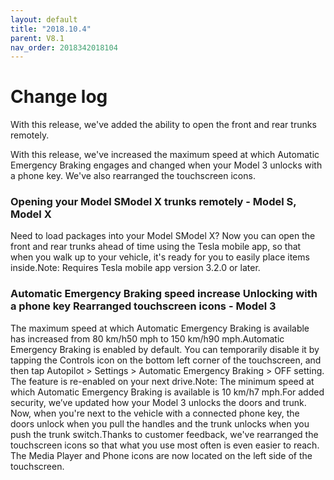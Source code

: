 ```yaml
---
layout: default
title: "2018.10.4"
parent: V8.1
nav_order: 2018342018104
---
```


# Change log

With this release, we've added the ability to open the front and rear trunks remotely.


With this release, we've increased the maximum speed at which Automatic Emergency Braking engages and changed when your Model 3 unlocks with a phone key. We've also rearranged the touchscreen icons.


### Opening your Model SModel X trunks remotely  - Model S, Model X

Need to load packages into your Model SModel X? Now you can open the front and rear trunks ahead of time using the Tesla mobile app, so that when you walk up to your vehicle, it's ready for you to easily place items inside.Note: Requires Tesla mobile app version 3.2.0 or later.

### Automatic Emergency Braking speed increase Unlocking with a phone key Rearranged touchscreen icons  - Model 3

The maximum speed at which Automatic Emergency Braking is available has increased from 80 km/h50 mph to 150 km/h90 mph.Automatic Emergency Braking is enabled by default. You can temporarily disable it by tapping the Controls icon on the bottom left corner of the touchscreen, and then tap Autopilot > Settings > Automatic Emergency Braking > OFF setting. The feature is re-enabled on your next drive.Note: The minimum speed at which Automatic Emergency Braking is available is 10 km/h7 mph.For added security, we’ve updated how your Model 3 unlocks the doors and trunk. Now, when you're next to the vehicle with a connected phone key, the doors unlock when you pull the handles and the trunk unlocks when you push the trunk switch.Thanks to customer feedback, we've rearranged the touchscreen icons so that what you use most often is even easier to reach. The Media Player and Phone icons are now located on the left side of the touchscreen.